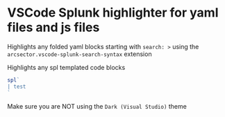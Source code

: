 # VSCode Splunk highlighter for yaml files and js files

Highlights any folded yaml blocks starting with `search: >` using the `arcsector.vscode-splunk-search-syntax` extension

Highlights any spl templated code blocks
```js
spl`
| test
`
```

Make sure you are NOT using the `Dark (Visual Studio)` theme

